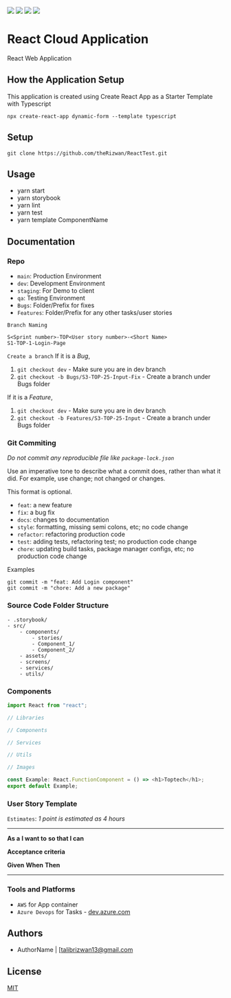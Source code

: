 ![](https://img.shields.io/badge/version-v1.0.0-blue)
![](https://img.shields.io/badge/node-v16.13.1-green)
![](https://img.shields.io/badge/npm-8.1.2-green)
![](https://img.shields.io/badge/react-17.0.2-green)

# React Cloud Application

React Web Application

## How the Application Setup
  This application is created using Create React App as a Starter Template with Typescript
  
```
npx create-react-app dynamic-form --template typescript
```

## Setup

```
git clone https://github.com/theRizwan/ReactTest.git
```

## Usage

- yarn start
- yarn storybook
- yarn lint
- yarn test
- yarn template ComponentName

## Documentation

### Repo

- `main`: Production Environment
- `dev`: Development Environment
- `staging`: For Demo to client
- `qa`: Testing Environment
- `Bugs`: Folder/Prefix for fixes
- `Features`: Folder/Prefix for any other tasks/user stories

`Branch Naming`

```
S<Sprint number>-TOP<User story number>-<Short Name>
S1-TOP-1-Login-Page
```

`Create a branch`
If it is a _Bug_,

1. `git checkout dev` - Make sure you are in dev branch
2. `git checkout -b Bugs/S3-TOP-25-Input-Fix` - Create a branch under Bugs folder

If it is a _Feature_,

1. `git checkout dev` - Make sure you are in dev branch
2. `git checkout -b Features/S3-TOP-25-Input` - Create a branch under Bugs folder

### Git Commiting

_Do not commit any reproducible file like `package-lock.json`_

Use an imperative tone to describe what a commit does, rather than what it did. For example, use change; not changed or changes.

This format is optional.

- `feat`: a new feature
- `fix`: a bug fix
- `docs`: changes to documentation
- `style`: formatting, missing semi colons, etc; no code change
- `refactor`: refactoring production code
- `test`: adding tests, refactoring test; no production code change
- `chore`: updating build tasks, package manager configs, etc; no production code change

Examples

```
git commit -m "feat: Add Login component"
git commit -m "chore: Add a new package"
```

### Source Code Folder Structure

```
- .storybook/
- src/
    - components/
        - stories/
        - Component_1/
        - Component_2/
    - assets/
    - screens/
    - services/
    - utils/
```

### Components

```ts
import React from "react";

// Libraries

// Components

// Services

// Utils

// Images 

const Example: React.FunctionComponent = () => <h1>Toptech</h1>;
export default Example;
```

### User Story Template

`Estimates`: _1 point is estimated as 4 hours_

---

**As a** <type of user>
**I want to** <perform some task>
**so that I can** <achieve some goal>

**Acceptance criteria**

**Given** <some context>
**When** <some action is carried out>
**Then** <a set of observable outcomes should occur>

---

### Tools and Platforms

- `AWS` for App container
- `Azure Devops` for Tasks - [dev.azure.com](https://dev.azure.com/)

## Authors

- AuthorName | [talibrizwan13@gmail.com

## License

[MIT](./LICENSE)

